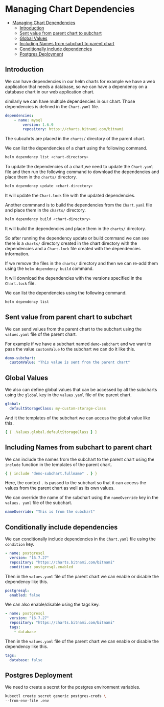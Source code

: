 # Managing Chart Dependencies

<!--toc:start-->

- [Managing Chart Dependencies](#managing-chart-dependencies)
  - [Introduction](#introduction)
  - [Sent value from parent chart to subchart](#sent-value-from-parent-chart-to-subchart)
  - [Global Values](#global-values)
  - [Including Names from subchart to parent chart](#including-names-from-subchart-to-parent-chart)
  - [Conditionally include dependencies](#conditionally-include-dependencies)
  - [Postgres Deployment](#postgres-deployment)
  <!--toc:end-->

## Introduction

We can have dependencies in our helm charts for example we have
a web application that needs a database, so we can have a dependency
on a database chart in our web application chart.

similarly we can have multiple dependencies in our chart.
Those dependencies is defined in the `Chart.yaml` file.

```yaml
dependencies:
    - name: mysql
        version: 1.6.9
        repository: https://charts.bitnami.com/bitnami
```

The subcahrts are placed in the `charts/` directory of the parent chart.

We can list the dependencies of a chart using the following command.

```bash
helm dependency list <chart-directory>
```

To update the dependencies of a chart,we need to update the `Chart.yaml`
file and then run the following command to download the dependencies
and place them in the `charts/` directory.

```bash
helm dependency update <chart-directory>
```

It will update the `Chart.lock` file with the updated dependencies.

Another commnand is to build the dependencies from the `Chart.yaml`
file and place them in the `charts/` directory.

```bash
helm dependency build <chart-directory>
```

It will build the dependencies and place them in the `charts/` directory.

So after running the dependency update or build command we can see there
is a `charts/` directory created in the chart directory with the
dependencies and a `Chart.lock` file created with the dependencies
information.

If we remove the files in the `charts/` directory and then we can re-add
them using the `helm dependency build` command.

It will download the dependencies with the versions specified in the
`Chart.lock` file.

We can list the dependencies using the following command.

```bash
helm dependency list
```

## Sent value from parent chart to subchart

We can send values from the parent chart to the subchart using the
`values.yaml` file of the parent chart.

For example if we have a subchart named `demo-subchart` and we want to
pass the value `customValue` to the subchart we can do it like this.

```yaml
demo-subchart:
  customValue: "This value is sent from the parent chart"
```

## Global Values

We also can define global values that can be accessed by all the subcharts
using the `global` key in the `values.yaml` file of the parent chart.

```yaml
global:
  defaultStorageClass: my-custom-storage-class
```

And it the templates of the subchart we can access the global value like this.

```yaml
{ { .Values.global.defaultStorageClass } }
```

## Including Names from subchart to parent chart

We can include the names from the subchart to the parent chart using the
`include` function in the templates of the parent chart.

```yaml
{ { include "demo-subchart.fullname" . } }
```

Here, the context `.` is passed to the subchart so that it can access the values from
the parent chart as well as its own values.

We can override the name of the subchart using the `nameOverride` key in the `values.
yaml` file of the subchart.

```yaml
nameOverride: "This is from the subchart"
```

## Conditionally include dependencies

We can conditionally include dependencies in the `Chart.yaml` file using the
`condition` key.

```yaml
- name: postgresql
  version: "16.7.27"
  repository: "https://charts.bitnami.com/bitnami"
  condition: postgresql.enabled
```

Then in the `values.yaml` file of the parent chart we can enable or disable the
dependency like this.

```yaml
postgresql:
  enabled: false
```

We can also enable/disable using the tags key.

```yaml
- name: postgresql
  version: "16.7.27"
  repository: "https://charts.bitnami.com/bitnami"
  tags:
    - database
```

Then in the `values.yaml` file of the parent chart we can enable or disable the
dependency like this.

```yaml
tags:
  database: false
```

## Postgres Deployment

We need to create a secret for the postgres environment variables.

```bash
kubectl create secret generic postgres-creds \
--from-env-file .env
```
